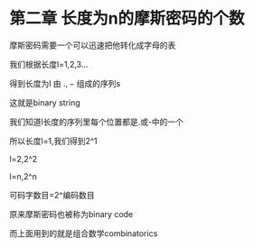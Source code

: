 # 第二章 长度为n的摩斯密码的个数

摩斯密码需要一个可以迅速把他转化成字母的表

我们根据长度l=1,2,3...

得到长度为l 由 
$`{.,-}`$
组成的序列s

这就是binary string

我们知道l长度的序列里每个位置都是.或-中的一个


所以长度l=1,我们得到2^1

l=2,2^2

l=n,2^n

可码字数目=2^编码数目


原来摩斯密码也被称为binary code

而上面用到的就是组合数学combinatorics
